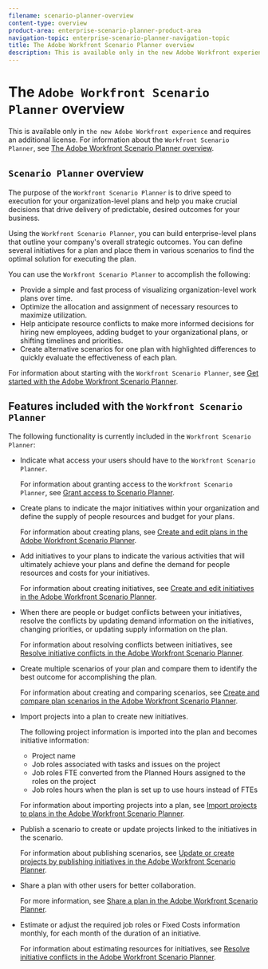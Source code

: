 ```yaml
---
filename: scenario-planner-overview
content-type: overview
product-area: enterprise-scenario-planner-product-area
navigation-topic: enterprise-scenario-planner-navigation-topic
title: The Adobe Workfront Scenario Planner overview
description: This is available only in the new Adobe Workfront experience and requires an additional license. For information about the Workfront Scenario Planner, see The Adobe Workfront Scenario Planner overview.
---
```


# The `Adobe Workfront Scenario Planner` overview

This is available only in `the new Adobe Workfront experience` and requires an additional license. For information about the `Workfront Scenario Planner`, see [The Adobe Workfront Scenario Planner overview](#).

## `Scenario Planner` overview

The purpose of the `Workfront Scenario Planner` is to drive speed to execution for your organization-level plans and help you make crucial decisions that drive delivery of predictable, desired outcomes for your business.

Using the `Workfront Scenario Planner`, you can build enterprise-level plans that outline your company's overall strategic outcomes. You can define several initiatives for a plan and place them in various scenarios to find the optimal solution for executing the plan.

You can use the `Workfront Scenario Planner` to accomplish the following:

* Provide a simple and fast process of visualizing organization-level work plans over time.
* Optimize the allocation and assignment of necessary resources to maximize utilization.
* Help anticipate resource conflicts to make more informed decisions for hiring new employees, adding budget to your organizational plans, or shifting timelines and priorities.
* Create alternative scenarios for one plan with highlighted differences to quickly evaluate the effectiveness of each plan.

For information about starting with the `Workfront Scenario Planner`, see [Get started with the Adobe Workfront Scenario Planner](../scenario-planner/get-started-with-scenario-planning.md).

## Features included with the `Workfront Scenario Planner`

The following functionality is currently included in the `Workfront Scenario Planner`:

* Indicate what access your users should have to the `Workfront Scenario Planner`.

  For information about granting access to the `Workfront Scenario Planner`, see [Grant access to Scenario Planner](../administration-and-setup/add-users/configure-and-grant-access/grant-access-sp.md). 

* Create plans to indicate the major initiatives within your organization and define the supply of people resources and budget for your plans.

  For information about creating plans, see [Create and edit plans in the Adobe Workfront Scenario Planner](../scenario-planner/create-and-edit-plans.md). 

* Add initiatives to your plans to indicate the various activities that will ultimately achieve your plans and define the demand for people resources and costs for your initiatives.

  For information about creating initiatives, see [Create and edit initiatives in the Adobe Workfront Scenario Planner](../scenario-planner/create-and-edit-initiatives.md).

* When there are people or budget conflicts between your initiatives, resolve the conflicts by updating demand information on the initiatives, changing priorities, or updating supply information on the plan.

  For information about resolving conflicts between initiatives, see [Resolve initiative conflicts in the Adobe Workfront Scenario Planner](../scenario-planner/resolve-conflicts-in-sp.md).

* Create multiple scenarios of your plan and compare them to identify the best outcome for accomplishing the plan.

  For information about creating and comparing scenarios, see [Create and compare plan scenarios in the Adobe Workfront Scenario Planner](../scenario-planner/create-and-compare-scenarios-for-a-plan.md). 

* Import projects into a plan to create new initiatives.

  The following project information is imported into the plan and becomes initiative information:

  * Project name
  * Job roles associated with tasks and issues on the project
  * Job roles FTE converted from the Planned Hours assigned to the roles on the project
  * Job roles hours when the plan is set up to use hours instead of FTEs

  For information about importing projects into a plan, see [Import projects to plans in the Adobe Workfront Scenario Planner](../scenario-planner/import-projects-to-plans.md).

* Publish a scenario to create or update projects linked to the initiatives in the scenario.

  For information about publishing scenarios, see [Update or create projects by publishing initiatives in the Adobe Workfront Scenario Planner](../scenario-planner/publish-scenarios-update-projects.md).

* Share a plan with other users for better collaboration.

  For more information, see [Share a plan in the Adobe Workfront Scenario Planner](../scenario-planner/share-a-plan.md). 

* Estimate or adjust the required job roles or Fixed Costs information monthly, for each month of the duration of an initiative.

  For information about estimating resources for initiatives, see [Resolve initiative conflicts in the Adobe Workfront Scenario Planner](../scenario-planner/resolve-conflicts-in-sp.md).

<!--
Workfront Scenario Planner video overview For an overview of the Workfront Scenario Planner, watch the following video:
-->

